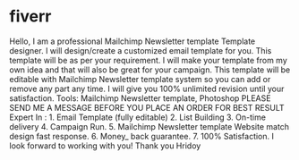 # fiverr
Hello,   I am a professional Mailchimp Newsletter template Template designer. I will design/create a customized email template for you. This template will be as per your requirement. I will make your template from my own idea and that will also be great for your campaign. This template will be editable with Mailchimp Newsletter template system so you can add or remove any part any time.    I will give you 100% unlimited revision until your satisfaction.    Tools: Mailchimp Newsletter template, Photoshop    PLEASE SEND ME A MESSAGE BEFORE YOU PLACE AN ORDER FOR BEST RESULT    Expert In :    1.  Email Template (fully editable)    2.  List Building    3. On-time delivery    4. Campaign Run.      5. Mailchimp Newsletter template Website match design fast response.    6. Money_ back guarantee.    7. 100% Satisfaction.    I look forward to working with you!    Thank you    Hridoy
